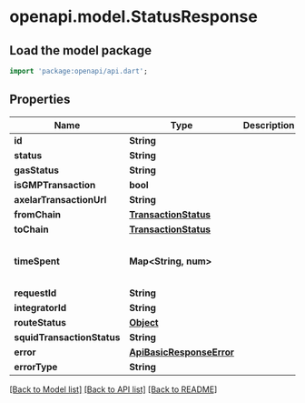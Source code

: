 # openapi.model.StatusResponse

## Load the model package
```dart
import 'package:openapi/api.dart';
```

## Properties
Name | Type | Description | Notes
------------ | ------------- | ------------- | -------------
**id** | **String** |  | [optional] 
**status** | **String** |  | [optional] 
**gasStatus** | **String** |  | [optional] 
**isGMPTransaction** | **bool** |  | [optional] 
**axelarTransactionUrl** | **String** |  | [optional] 
**fromChain** | [**TransactionStatus**](TransactionStatus.md) |  | [optional] 
**toChain** | [**TransactionStatus**](TransactionStatus.md) |  | [optional] 
**timeSpent** | **Map<String, num>** |  | [optional] [default to const {}]
**requestId** | **String** |  | [optional] 
**integratorId** | **String** |  | [optional] 
**routeStatus** | [**Object**](.md) |  | [optional] 
**squidTransactionStatus** | **String** |  | [optional] 
**error** | [**ApiBasicResponseError**](ApiBasicResponseError.md) |  | [optional] 
**errorType** | **String** |  | [optional] 

[[Back to Model list]](../README.md#documentation-for-models) [[Back to API list]](../README.md#documentation-for-api-endpoints) [[Back to README]](../README.md)


